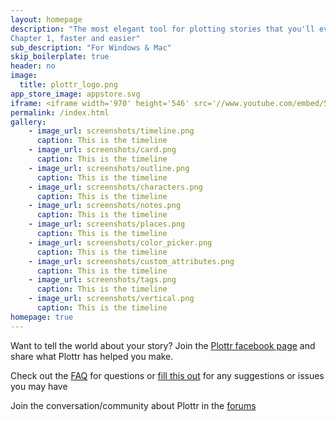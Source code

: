 ```yaml
---
layout: homepage
description: "The most elegant tool for plotting stories that you'll ever use. Plottr makes it easy to visually plot out multiple plot lines in your story so you can go from idea to
​Chapter 1, faster and easier"
sub_description: "For Windows & Mac"
skip_boilerplate: true
header: no
image:
  title: plottr_logo.png
app_store_image: appstore.svg
iframe: <iframe width='970' height='546' src='//www.youtube.com/embed/5nkrmbTSW1A' frameborder='0' allowfullscreen></iframe>
permalink: /index.html
gallery:
    - image_url: screenshots/timeline.png
      caption: This is the timeline
    - image_url: screenshots/card.png
      caption: This is the timeline
    - image_url: screenshots/outline.png
      caption: This is the timeline
    - image_url: screenshots/characters.png
      caption: This is the timeline
    - image_url: screenshots/notes.png
      caption: This is the timeline
    - image_url: screenshots/places.png
      caption: This is the timeline
    - image_url: screenshots/color_picker.png
      caption: This is the timeline
    - image_url: screenshots/custom_attributes.png
      caption: This is the timeline
    - image_url: screenshots/tags.png
      caption: This is the timeline
    - image_url: screenshots/vertical.png
      caption: This is the timeline
homepage: true
---
```


Want to tell the world about your story? Join the [Plottr facebook page](http://facebook.com/plottrapp) and share what Plottr has helped you make.  

Check out the [FAQ](http://support.plottrapp.com/support/solutions) for questions or [fill this out](http://support.plottrapp.com/support/tickets/new) for any suggestions or issues you may have

Join the conversation/community about Plottr in the [forums](http://support.plottrapp.com/support/discussions)
